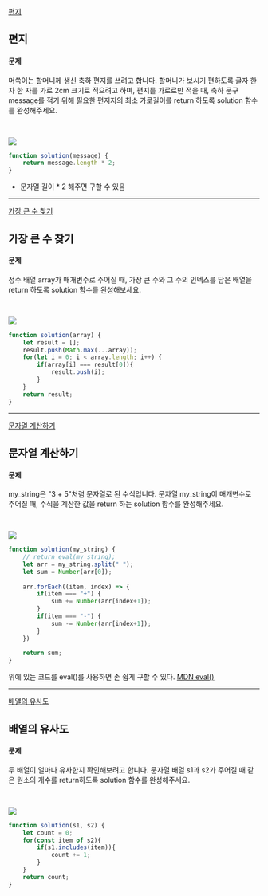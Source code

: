 [편지](https://school.programmers.co.kr/learn/courses/30/lessons/120898)
## 편지
#### 문제
머쓱이는 할머니께 생신 축하 편지를 쓰려고 합니다. 할머니가 보시기 편하도록 글자 한 자 한 자를 가로 2cm 크기로 적으려고 하며, 편지를 가로로만 적을 때, 축하 문구 message를 적기 위해 필요한 편지지의 최소 가로길이를 return 하도록 solution 함수를 완성해주세요.

<br/>

![](https://velog.velcdn.com/images/jkang4531/post/e7d56730-fc2c-4f58-9005-620e6deaadc7/image.png)

```javascript
function solution(message) {
    return message.length * 2;
}
```
- 문자열 길이 * 2 해주면 구할 수 있음

---
[가장 큰 수 찾기](https://school.programmers.co.kr/learn/courses/30/lessons/120899)
## 가장 큰 수 찾기
#### 문제
정수 배열 array가 매개변수로 주어질 때, 가장 큰 수와 그 수의 인덱스를 담은 배열을 return 하도록 solution 함수를 완성해보세요.

<br/>

![](https://velog.velcdn.com/images/jkang4531/post/dbe7a6e4-5099-4e80-9627-e92723cdeffb/image.png)

```javascript
function solution(array) {
    let result = [];
    result.push(Math.max(...array));
    for(let i = 0; i < array.length; i++) {
        if(array[i] === result[0]){
            result.push(i);
        }
    }
    return result;
}
```
---
[문자열 계산하기](https://school.programmers.co.kr/learn/courses/30/lessons/120902)
## 문자열 계산하기
#### 문제
my_string은 "3 + 5"처럼 문자열로 된 수식입니다. 문자열 my_string이 매개변수로 주어질 때, 수식을 계산한 값을 return 하는 solution 함수를 완성해주세요.

<br/>

![](https://velog.velcdn.com/images/jkang4531/post/d9f6f7d1-73cb-45e5-b215-923b1548587a/image.png)

```javascript
function solution(my_string) {
    // return eval(my_string);
    let arr = my_string.split(" ");
    let sum = Number(arr[0]);
    
    arr.forEach((item, index) => {
        if(item === "+") {
            sum += Number(arr[index+1]);
        } 
        if(item === "-") {
            sum -= Number(arr[index+1]);
        }
    })
    
    return sum;
}
```

위에 있는 코드를 eval()를 사용하면 손 쉽게 구할 수 있다.
[MDN eval()](https://developer.mozilla.org/ko/docs/Web/JavaScript/Reference/Global_Objects/eval)

---
[배열의 유사도](https://school.programmers.co.kr/learn/courses/30/lessons/120903)
## 배열의 유사도
#### 문제
두 배열이 얼마나 유사한지 확인해보려고 합니다. 문자열 배열 s1과 s2가 주어질 때 같은 원소의 개수를 return하도록 solution 함수를 완성해주세요.

<br/>

![](https://velog.velcdn.com/images/jkang4531/post/ad95c1f1-055a-4916-a971-a8a922ace842/image.png)

```javascript
function solution(s1, s2) {
    let count = 0;
    for(const item of s2){
        if(s1.includes(item)){
            count += 1;
        }
    }
    return count;
}
```
